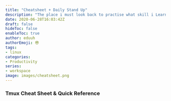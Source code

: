 ```yaml
---
title: "Cheatsheet + Daily Stand Up"
description: "The place i must look back to practise what skill i Learned daily"
date: 2020-06-28T16:03:42Z
draft: false
hideToc: false
enableToc: true
author: eduuh
authorEmoji: 😎 
tags:
- linux
categories:
- Productivity
series:
- workspace
image: images/cheatsheet.png
---
```


 ### Tmux Cheat Sheet & Quick Reference



